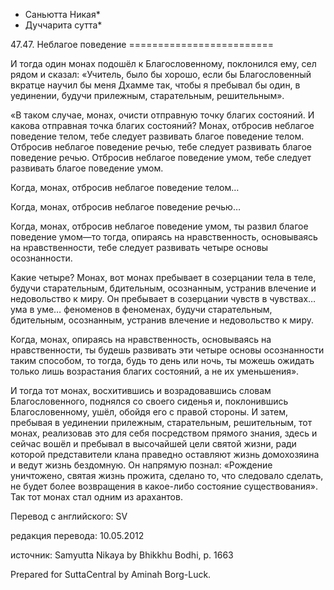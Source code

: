 * Саньютта Никая*
* Дуччарита сутта*

47\.47\. Неблагое поведение
\=\=\=\=\=\=\=\=\=\=\=\=\=\=\=\=\=\=\=\=\=\=\=\=\=

И тогда один монах подошёл к Благословенному, поклонился ему, сел рядом и сказал: «Учитель, было бы хорошо, если бы Благословенный вкратце научил бы меня Дхамме так, чтобы я пребывал бы один, в уединении, будучи прилежным, старательным, решительным»\.

«В таком случае, монах, очисти отправную точку благих состояний\. И какова отправная точка благих состояний? Монах, отбросив неблагое поведение телом, тебе следует развивать благое поведение телом\. Отбросив неблагое поведение речью, тебе следует развивать благое поведение речью\. Отбросив неблагое поведение умом, тебе следует развивать благое поведение умом\.

Когда, монах, отбросив неблагое поведение телом…

Когда, монах, отбросив неблагое поведение речью…

Когда, монах, отбросив неблагое поведение умом, ты развил благое поведение умом—то тогда, опираясь на нравственность, основываясь на нравственности, тебе следует развивать четыре основы осознанности\.

Какие четыре? Монах, вот монах пребывает в созерцании тела в теле, будучи старательным, бдительным, осознанным, устранив влечение и недовольство к миру\. Он пребывает в созерцании чувств в чувствах… ума в уме… феноменов в феноменах, будучи старательным, бдительным, осознанным, устранив влечение и недовольство к миру\.

Когда, монах, опираясь на нравственность, основываясь на нравственности, ты будешь развивать эти четыре основы осознанности таким способом, то тогда, будь то день или ночь, ты можешь ожидать только лишь возрастания благих состояний, а не их уменьшения»\.

И тогда тот монах, восхитившись и возрадовавшись словам Благословенного, поднялся со своего сиденья и, поклонившись Благословенному, ушёл, обойдя его с правой стороны\. И затем, пребывая в уединении прилежным, старательным, решительным, тот монах, реализовав это для себя посредством прямого знания, здесь и сейчас вошёл и пребывал в высочайшей цели святой жизни, ради которой представители клана праведно оставляют жизнь домохозяина и ведут жизнь бездомную\. Он напрямую познал: «Рождение уничтожено, святая жизнь прожита, сделано то, что следовало сделать, не будет более возвращения в какое\-либо состояние существования»\. Так тот монах стал одним из арахантов\.

Перевод с английского: SV

редакция перевода: 10\.05\.2012

источник: Samyutta Nikaya by Bhikkhu Bodhi, p\. 1663

Prepared for SuttaCentral by Aminah Borg\-Luck\.